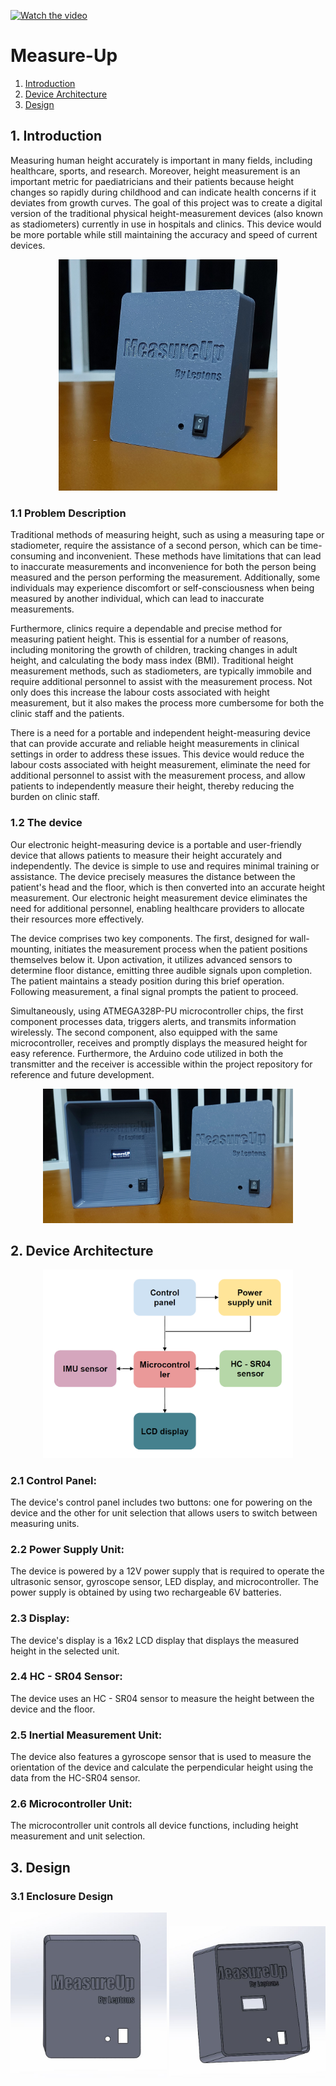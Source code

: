 [![Watch the video]()](https://www.linkedin.com/posts/chathura-weerasinghe-9a08bb213_humanabrcomputersabrinteraction-innovation-activity-7228252607977246721-O4PD?utm_source=share&utm_medium=member_desktop)

# Measure-Up

1. [Introduction](#introduction)
2. [Device Architecture](#device-architecture)
3. [Design](#design)

## 1. Introduction <a name="introduction"></a>

Measuring human height accurately is important in many fields, including healthcare, sports, and research. Moreover, height measurement is an important metric for paediatricians and their patients because height changes so rapidly during childhood and can indicate health concerns if it deviates from growth curves. The goal of this project was to create a digital version of the traditional physical height-measurement devices (also known as stadiometers) currently in use in hospitals and clinics. This device would be more portable while still maintaining the accuracy and speed of current devices.

<p align="center">
<img src="Media/device_1.jpg" alt="Measure-Up device" width="350"/>
</p>

### 1.1 Problem Description

Traditional methods of measuring height, such as using a measuring tape or stadiometer, require the assistance of a second person, which can be time-consuming and inconvenient. These methods have limitations that can lead to inaccurate measurements and inconvenience for both the person being measured and the person performing the measurement. Additionally, some individuals may experience discomfort or self-consciousness when being measured by another individual, which can lead to inaccurate measurements.

Furthermore, clinics require a dependable and precise method for measuring patient height. This is essential for a number of reasons, including monitoring the growth of children, tracking changes in adult height, and calculating the body mass index (BMI). Traditional height measurement methods, such as stadiometers, are typically immobile and require additional personnel to assist with the measurement process. Not only does this increase the labour costs associated with height measurement, but it also makes the process more cumbersome for both the clinic staff and the patients.

There is a need for a portable and independent height-measuring device that can provide accurate and reliable height measurements in clinical settings in order to address these issues. This device would reduce the labour costs associated with height measurement, eliminate the need for additional personnel to assist with the measurement process, and allow patients to independently measure their height, thereby reducing the burden on clinic staff.

### 1.2 The device

Our electronic height-measuring device is a portable and user-friendly device that allows patients to measure their height accurately and independently. The device is simple to use and requires minimal training or assistance. The device precisely measures the distance between the patient's head and the floor, which is then converted into an accurate height measurement. Our electronic height measurement device eliminates the need for additional personnel, enabling healthcare providers to allocate their resources more effectively.

The device comprises two key components. The first, designed for wall-mounting, initiates the measurement process when the patient positions themselves below it. Upon activation, it utilizes advanced sensors to determine floor distance, emitting three audible signals upon completion. The patient maintains a steady position during this brief operation. Following measurement, a final signal prompts the patient to proceed.

Simultaneously, using ATMEGA328P-PU microcontroller chips, the first component processes data, triggers alerts, and transmits information wirelessly. The second component, also equipped with the same microcontroller, receives and promptly displays the measured height for easy reference. Furthermore, the Arduino code utilized in both the transmitter and the receiver is accessible within the project repository for reference and future development.

<p align="center">
<img src="Media/device_2.jpg" alt="Measure-Up device" width="400"/>
</p>

## 2. Device Architecture <a name="device-architecture"></a>

<p align="center">
<img src="Media/product_architecture.png" alt="Device Architecture" width="400"/>
</p>

### 2.1 Control Panel: 
The device's control panel includes two buttons: one for powering on the device and the other for unit selection that allows users to switch between measuring units.

### 2.2 Power Supply Unit:
The device is powered by a 12V power supply that is required to operate the ultrasonic sensor, gyroscope sensor, LED display, and microcontroller. The power supply is obtained by using two rechargeable 6V batteries.

### 2.3 Display: 
The device's display is a 16x2 LCD display that displays the measured height in the selected unit.

### 2.4 HC - SR04 Sensor:
The device uses an HC - SR04 sensor to measure the height between the device and the floor.

### 2.5 Inertial Measurement Unit: 
The device also features a gyroscope sensor that is used to measure the orientation of the device and calculate the perpendicular height using the data from the HC-SR04 sensor.

### 2.6 Microcontroller Unit: 
The microcontroller unit controls all device functions, including height measurement and unit selection.

## 3. Design <a name="design"></a>

### 3.1 Enclosure Design

<p align="center">
<img src="Media/enclosure_1.jpg" alt="Measure-Up device" width="250"/>
<img src="Media/enclosure_2.jpg" alt="Measure-Up device" width="250"/>
</p>

